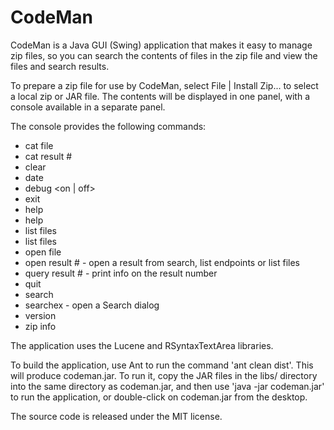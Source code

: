 # CodeMan
CodeMan is a Java GUI (Swing) application that makes it easy to manage zip files, so you can search the contents of files in the zip file and view the files and search results.

To prepare a zip file for use by CodeMan, select File | Install Zip... to select a local zip or JAR file.  The contents will be displayed in one panel, with a console available in a separate panel.

The console provides the following commands:

* cat file <file>
* cat result #
* clear
* date <number>
* debug <on | off>
* exit
* help
* help <start of a command>
* list files
* list files <query>
* open file <file>
* open result # - open a result from search, list endpoints or list files
* query result # - print info on the result number
* quit
* search <query>
* searchex - open a Search dialog
* version
* zip info

The application uses the Lucene and RSyntaxTextArea libraries.

To build the application, use Ant to run the command 'ant clean dist'.  This will produce codeman.jar.  To run it, copy the JAR files in the libs/ directory into the same directory as codeman.jar, and then use 'java -jar codeman.jar' to run the application, or double-click on codeman.jar from the desktop.

The source code is released under the MIT license.
